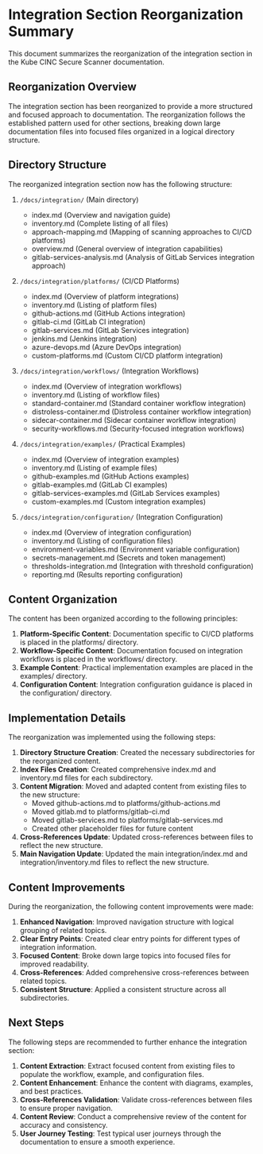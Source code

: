 # Integration Section Reorganization Summary

This document summarizes the reorganization of the integration section in the Kube CINC Secure Scanner documentation.

## Reorganization Overview

The integration section has been reorganized to provide a more structured and focused approach to documentation. The reorganization follows the established pattern used for other sections, breaking down large documentation files into focused files organized in a logical directory structure.

## Directory Structure

The reorganized integration section now has the following structure:

1. `/docs/integration/` (Main directory)
   - index.md (Overview and navigation guide)
   - inventory.md (Complete listing of all files)
   - approach-mapping.md (Mapping of scanning approaches to CI/CD platforms)
   - overview.md (General overview of integration capabilities)
   - gitlab-services-analysis.md (Analysis of GitLab Services integration approach)

2. `/docs/integration/platforms/` (CI/CD Platforms)
   - index.md (Overview of platform integrations)
   - inventory.md (Listing of platform files)
   - github-actions.md (GitHub Actions integration)
   - gitlab-ci.md (GitLab CI integration)
   - gitlab-services.md (GitLab Services integration)
   - jenkins.md (Jenkins integration)
   - azure-devops.md (Azure DevOps integration)
   - custom-platforms.md (Custom CI/CD platform integration)

3. `/docs/integration/workflows/` (Integration Workflows)
   - index.md (Overview of integration workflows)
   - inventory.md (Listing of workflow files)
   - standard-container.md (Standard container workflow integration)
   - distroless-container.md (Distroless container workflow integration)
   - sidecar-container.md (Sidecar container workflow integration)
   - security-workflows.md (Security-focused integration workflows)

4. `/docs/integration/examples/` (Practical Examples)
   - index.md (Overview of integration examples)
   - inventory.md (Listing of example files)
   - github-examples.md (GitHub Actions examples)
   - gitlab-examples.md (GitLab CI examples)
   - gitlab-services-examples.md (GitLab Services examples)
   - custom-examples.md (Custom integration examples)

5. `/docs/integration/configuration/` (Integration Configuration)
   - index.md (Overview of integration configuration)
   - inventory.md (Listing of configuration files)
   - environment-variables.md (Environment variable configuration)
   - secrets-management.md (Secrets and token management)
   - thresholds-integration.md (Integration with threshold configuration)
   - reporting.md (Results reporting configuration)

## Content Organization

The content has been organized according to the following principles:

1. **Platform-Specific Content**: Documentation specific to CI/CD platforms is placed in the platforms/ directory.
2. **Workflow-Specific Content**: Documentation focused on integration workflows is placed in the workflows/ directory.
3. **Example Content**: Practical implementation examples are placed in the examples/ directory.
4. **Configuration Content**: Integration configuration guidance is placed in the configuration/ directory.

## Implementation Details

The reorganization was implemented using the following steps:

1. **Directory Structure Creation**: Created the necessary subdirectories for the reorganized content.
2. **Index Files Creation**: Created comprehensive index.md and inventory.md files for each subdirectory.
3. **Content Migration**: Moved and adapted content from existing files to the new structure:
   - Moved github-actions.md to platforms/github-actions.md
   - Moved gitlab.md to platforms/gitlab-ci.md
   - Moved gitlab-services.md to platforms/gitlab-services.md
   - Created other placeholder files for future content
4. **Cross-References Update**: Updated cross-references between files to reflect the new structure.
5. **Main Navigation Update**: Updated the main integration/index.md and integration/inventory.md files to reflect the new structure.

## Content Improvements

During the reorganization, the following content improvements were made:

1. **Enhanced Navigation**: Improved navigation structure with logical grouping of related topics.
2. **Clear Entry Points**: Created clear entry points for different types of integration information.
3. **Focused Content**: Broke down large topics into focused files for improved readability.
4. **Cross-References**: Added comprehensive cross-references between related topics.
5. **Consistent Structure**: Applied a consistent structure across all subdirectories.

## Next Steps

The following steps are recommended to further enhance the integration section:

1. **Content Extraction**: Extract focused content from existing files to populate the workflow, example, and configuration files.
2. **Content Enhancement**: Enhance the content with diagrams, examples, and best practices.
3. **Cross-References Validation**: Validate cross-references between files to ensure proper navigation.
4. **Content Review**: Conduct a comprehensive review of the content for accuracy and consistency.
5. **User Journey Testing**: Test typical user journeys through the documentation to ensure a smooth experience.